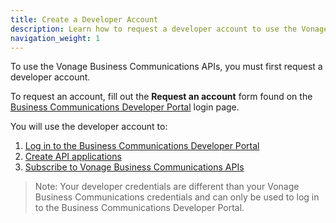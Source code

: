 ```yaml
---
title: Create a Developer Account
description: Learn how to request a developer account to use the Vonage Business Communications APIs
navigation_weight: 1
---
```


To use the Vonage Business Communications APIs, you must first request a developer account. 

To request an account, fill out the **Request an account** form found on the [Business Communications Developer Portal](https://apimanager.uc.vonage.com/) login page.

You will use the developer account to:

1. [Log in to the Business Communications Developer Portal](/getting-started/logging-in)
2. [Create API applications](/getting-started/create-an-application)
3. [Subscribe to Vonage Business Communications APIs](/getting-started/subscribe-to-apis)

> Note: Your developer credentials are different than your Vonage Business Communications credentials and can only be used to log in to the Business Communications Developer Portal.
